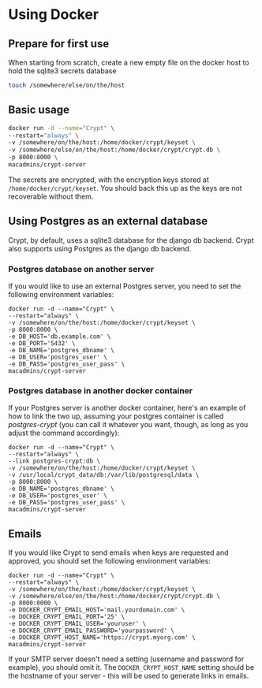 # Using Docker

## Prepare for first use
When starting from scratch, create a new empty file on the docker host to hold the sqlite3 secrets database
``` bash
touch /somewhere/else/on/the/host
```

## Basic usage
``` bash
docker run -d --name="Crypt" \
--restart="always" \
-v /somewhere/on/the/host:/home/docker/crypt/keyset \
-v /somewhere/else/on/the/host:/home/docker/crypt/crypt.db \
-p 8000:8000 \
macadmins/crypt-server
```

The secrets are encrypted, with the encryption keys stored at ``/home/docker/crypt/keyset``. You should back this up as the keys are not recoverable without them.

## Using Postgres as an external database

Crypt, by default, uses a sqlite3 database for the django db backend.  Crypt also supports using Postgres as the django db backend. 

### Postgres database on another server
If you would like to use an external Postgres server, you need to set the following environment variables:

```
docker run -d --name="Crypt" \
--restart="always" \
-v /somewhere/on/the/host:/home/docker/crypt/keyset \
-p 8000:8000 \
-e DB_HOST='db.example.com' \
-e DB_PORT='5432' \
-e DB_NAME='postgres_dbname' \
-e DB_USER='postgres_user' \
-e DB_PASS='postgres_user_pass' \
macadmins/crypt-server
```

### Postgres database in another docker container
If your Postgres server is another docker container, here's an example of how to link the two up, assuming your postgres container is called _postgres-crypt_ (you can call it whatever you want, though, as long as you adjust the command accordingly):

```
docker run -d --name="Crypt" \
--restart="always" \
--link postgres-crypt:db \
-v /somewhere/on/the/host:/home/docker/crypt/keyset \
-v /usr/local/crypt_data/db:/var/lib/postgresql/data \
-p 8000:8000 \
-e DB_NAME='postgres_dbname' \
-e DB_USER='postgres_user' \
-e DB_PASS='postgres_user_pass' \
macadmins/crypt-server
```

## Emails

If you would like Crypt to send emails when keys are requested and approved, you should set the following environment variables:

```
docker run -d --name="Crypt" \
--restart="always" \
-v /somewhere/on/the/host:/home/docker/crypt/keyset \
-v /somewhere/else/on/the/host:/home/docker/crypt/crypt.db \
-p 8000:8000 \
-e DOCKER_CRYPT_EMAIL_HOST='mail.yourdomain.com' \
-e DOCKER_CRYPT_EMAIL_PORT='25' \
-e DOCKER_CRYPT_EMAIL_USER='youruser' \
-e DOCKER_CRYPT_EMAIL_PASSWORD='yourpassword' \
-e DOCKER_CRYPT_HOST_NAME='https://crypt.myorg.com' \
macadmins/crypt-server
```

If your SMTP server doesn't need a setting (username and password for example), you should omit it. The `DOCKER_CRYPT_HOST_NAME` setting should be the hostname of your server - this will be used to generate links in emails.
